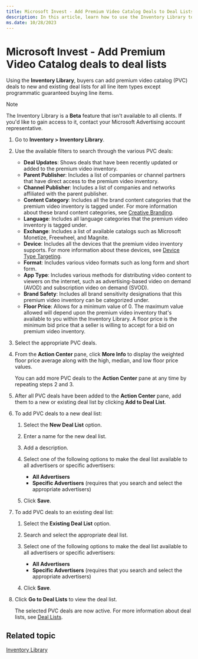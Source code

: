 ```yaml
---
title: Microsoft Invest - Add Premium Video Catalog Deals to Deal Lists
description: In this article, learn how to use the Inventory Library to add Premium Video Catalog (PVC) deals to deal lists within Microsoft Invest.
ms.date: 10/28/2023
---
```


# Microsoft Invest - Add Premium Video Catalog deals to deal lists

Using the **Inventory Library**, buyers can add premium video catalog (PVC) deals to new and existing deal lists for all line item types except programmatic guaranteed buying line items.

> [!NOTE]
> The Inventory Library is a **Beta** feature that isn't available to all clients. If you'd like to gain access to it, contact your Microsoft Advertising account representative.

1. Go to **Inventory &gt; Inventory Library**.
1. Use the available filters to search through the various PVC deals:
    - **Deal Updates**: Shows deals that have been recently updated or added to the premium video inventory.
    - **Parent Publisher**: Includes a list of companies or channel partners that have direct access to the premium video inventory.
    - **Channel Publisher**: Includes a list of companies and networks affiliated with the parent publisher.
    - **Content Category**: Includes all the brand content categories that the premium video inventory is tagged under. For more information about these brand content categories, see [Creative Branding](creative-branding.md).
    - **Language**: Includes all language categories that the premium video inventory is tagged under.
    - **Exchange**: Includes a list of available catalogs such as Microsoft Monetize, Freewheel, and Magnite.
    - **Device**: Includes all the devices that the premium video inventory supports. For more information about these devices, see [Device Type Targeting](device-type-targeting-ali.md).
    - **Format**: Includes various video formats such as long form and short form.
    - **App Type**: Includes various methods for distributing video content to viewers on the internet, such as advertising-based video on demand (AVOD) and subscription video on demand (SVOD).
    - **Brand Safety**: Includes all brand sensitivity designations that this premium video inventory can be categorized under.
    - **Floor Price**: Allows for a minimum value of 0. The maximum value allowed will depend upon the premium video inventory that's available to you within the Inventory Library. A floor price is the minimum bid price that a seller is willing to accept for a bid on premium video inventory.
1. Select the appropriate PVC deals.
1. From the **Action Center** pane, click **More Info** to display the weighted floor price average along with the high, median, and low floor price values.

   You can add more PVC deals to the **Action Center** pane at any time by repeating steps 2 and 3.

1. After all PVC deals have been added to the **Action Center** pane, add them to a new or existing deal list by clicking **Add to Deal List**.
1. To add PVC deals to a new deal list:
    1. Select the **New Deal List** option.
    1. Enter a name for the new deal list.
    1. Add a description.
    1. Select one of the following options to make the deal list available to all advertisers or specific advertisers:
        - **All Advertisers**
        - **Specific Advertisers** (requires that you search and select the appropriate advertisers)

    1. Click **Save**.
1. To add PVC deals to an existing deal list:
    1. Select the **Existing Deal List** option.
    1. Search and select the appropriate deal list.
    1. Select one of the following options to make the deal list available to all advertisers or specific advertisers:
        - **All Advertisers**
        - **Specific Advertisers** (requires that you search and select the appropriate advertisers)

    1. Click **Save**.
1. Click **Go to Deal Lists** to view the deal list.

    The selected PVC deals are now active. For more information about deal lists, see [Deal Lists](deal-lists.md).

## Related topic

[Inventory Library](inventory-library.md)
